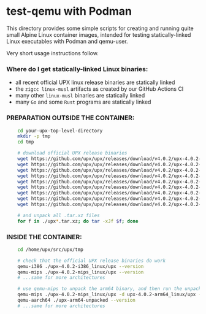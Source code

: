 test-qemu with Podman
=====================

This directory provides some simple scripts for creating and running
quite small Alpine Linux container images, intended for testing
statically-linked Linux executables with Podman and qemu-user.

Very short usage instructions follow.

### Where do I get statically-linked Linux binaries:
  - all recent official UPX linux release binaries are statically linked
  - the `zigcc linux-musl` artifacts as created by our GitHub Actions CI
  - many other `linux-musl` binaries are statically linked
  - many `Go` and some `Rust` programs are statically linked

### PREPARATION OUTSIDE THE CONTAINER:

```sh
    cd your-upx-top-level-directory
    mkdir -p tmp
    cd tmp

    # download official UPX release binaries
    wget https://github.com/upx/upx/releases/download/v4.0.2/upx-4.0.2-amd64_linux.tar.xz
    wget https://github.com/upx/upx/releases/download/v4.0.2/upx-4.0.2-arm64_linux.tar.xz
    wget https://github.com/upx/upx/releases/download/v4.0.2/upx-4.0.2-armeb_linux.tar.xz
    wget https://github.com/upx/upx/releases/download/v4.0.2/upx-4.0.2-arm_linux.tar.xz
    wget https://github.com/upx/upx/releases/download/v4.0.2/upx-4.0.2-i386_linux.tar.xz
    wget https://github.com/upx/upx/releases/download/v4.0.2/upx-4.0.2-mipsel_linux.tar.xz
    wget https://github.com/upx/upx/releases/download/v4.0.2/upx-4.0.2-mips_linux.tar.xz
    wget https://github.com/upx/upx/releases/download/v4.0.2/upx-4.0.2-powerpc64le_linux.tar.xz
    wget https://github.com/upx/upx/releases/download/v4.0.2/upx-4.0.2-powerpc_linux.tar.xz

    # and unpack all .tar.xz files
    for f in ./upx*.tar.xz; do tar -xJf $f; done
```

### INSIDE THE CONTAINER:

```sh
    cd /home/upx/src/upx/tmp

    # check that the official UPX release binaries do work
    qemu-i386 ./upx-4.0.2-i386_linux/upx --version
    qemu-mips ./upx-4.0.2-mips_linux/upx --version
    # ...same for more architectures

    # use qemu-mips to unpack the arm64 binary, and then run the unpacked arm64 binary:
    qemu-mips ./upx-4.0.2-mips_linux/upx -d upx-4.0.2-arm64_linux/upx -o upx-arm64-unpacked
    qemu-aarch64 ./upx-arm64-unpacked --version
    # ...same for more architectures
```
